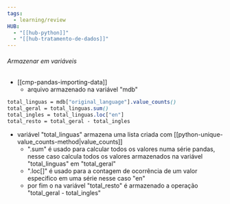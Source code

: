 ```yaml
---
tags:
  - learning/review
HUB:
  - "[[hub-python]]"
  - "[[hub-tratamento-de-dados]]"
---
```


######  Armazenar em variáveis

- [[cmp-pandas-importing-data]]
	- arquivo armazenado na variável "mdb"

``` css
total_linguas = mdb["original_language"].value_counts()
total_geral = total_linguas.sum()
total_ingles = total_linguas.loc["en"]
total_resto = total_geral - total_ingles
```
- variável "total_linguas" armazena uma lista criada com [[python-unique-value_counts-method|value_counts]] 
	- ".sum" é usado para calcular todos os valores numa série pandas, nesse caso calcula todos os valores armazenados na variável "total_linguas" em "total_geral"
	- ".loc[]" é usado para a contagem de ocorrência de um valor especifico em uma série nesse caso "en"
	- por fim o na variável "total_resto" é armazenado a operação "total_geral - total_ingles"


